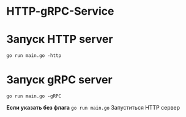 # HTTP-gRPC-Service

# Запуск HTTP server
`go run main.go -http`

# Запуск gRPC server
`go run main.go -gRPC`

**Если указать без флага** `go run main.go`
Запуститься HTTP сервер
